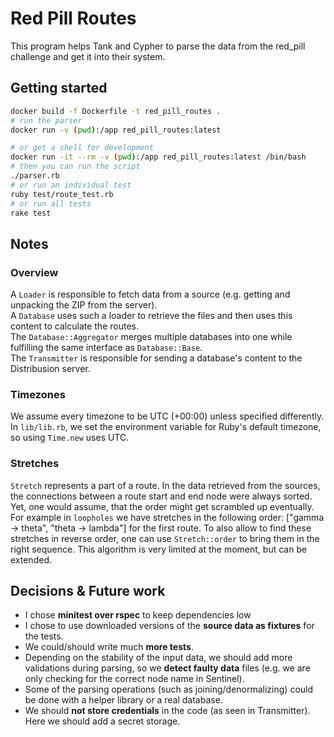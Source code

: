 # Red Pill Routes

This program helps Tank and Cypher to parse the data from the red_pill challenge and get it into their system.

## Getting started

```bash
docker build -f Dockerfile -t red_pill_routes .
# run the parser
docker run -v (pwd):/app red_pill_routes:latest

# or get a shell for development
docker run -it --rm -v (pwd):/app red_pill_routes:latest /bin/bash
# then you can run the script
./parser.rb
# or run an individual test
ruby test/route_test.rb
# or run all tests
rake test
```

## Notes

### Overview

A `Loader` is responsible to fetch data from a source (e.g. getting and unpacking the ZIP from the server).  
A `Database` uses such a loader to retrieve the files and then uses this content to calculate the routes.  
The `Database::Aggregator` merges multiple databases into one while fulfilling the same interface as `Database::Base`.  
The `Transmitter` is responsible for sending a database's content to the Distribusion server.

### Timezones

We assume every timezone to be UTC (+00:00) unless specified differently.
In `lib/lib.rb`, we set the environment variable for Ruby's default timezone, so using `Time.new` uses UTC.

### Stretches

`Stretch` represents a part of a route.
In the data retrieved from the sources, the connections between a route start and end node were always sorted.
Yet, one would assume, that the order might get scrambled up eventually.  
For example in `loopholes` we have stretches in the following order: ["gamma -> theta", "theta -> lambda"] for the first route.
To also allow to find these stretches in reverse order, one can use `Stretch::order` to bring them in the right sequence.
This algorithm is very limited at the moment, but can be extended.

## Decisions & Future work

- I chose **minitest over rspec** to keep dependencies low
- I chose to use downloaded versions of the **source data as fixtures** for the tests.
- We could/should write much **more tests**.
- Depending on the stability of the input data, we should add more validations during parsing, so we **detect faulty data** files (e.g. we are only checking for the correct node name in Sentinel).
- Some of the parsing operations (such as joining/denormalizing) could be done with a helper library or a real database.
- We should **not store credentials** in the code (as seen in Transmitter). Here we should add a secret storage.
